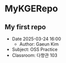 # MyKGERepo
## My first repo  
- Date 2025-03-24 16:00 
    - Author: Gaeun Kim
- Subject: OSS Practice  
- Classroom: 다향관 103